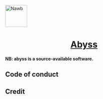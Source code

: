 <a href="#" target="_blank" rel="noopener noreferrer">
<img width="70" src="http://osd.deskbtm.com/abyss-logo.svg" alt="Nawb" /></a>

<p align="center">
  <a href="#" target="_blank" rel="noopener noreferrer">
    <h1 align="center">Abyss</h1>
  </a>
</p>

#### NB: abyss is a source-available software.

## Code of conduct



## Credit